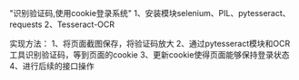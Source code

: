 "识别验证码,使用cookie登录系统"
1、安装模块selenium、PIL、pytesseract、requests
2、Tesseract-OCR

实现方法：
1、将页面截图保存，将验证码放大
2、通过pytesseract模块和OCR工具识别验证码，等到页面的cookie
3、更新cookie使得页面能够保持登录状态
4、进行后续的接口操作